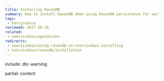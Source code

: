```yaml
---
title: Installing RavenDB
summary: How to install RavenDB when using RavenDB persistence for various versions of NServiceBus.
tags:
 - Persistence
reviewed: 2017-10-16
related:
 - nservicebus/operations
redirects:
 - nservicebus/using-ravendb-in-nservicebus-installing
 - nservicebus/ravendb/installation
---
```


include: dtc-warning

partial: content
